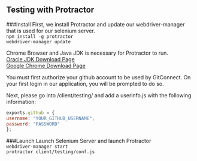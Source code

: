 ## Testing with Protractor

###Install
First, we install Protractor and update our webdriver-manager that is used for our selenium server.    
`npm install -g protractor`  
`webdriver-manager update`

Chrome Browser and Java JDK is necessary for Protractor to run.  
[Oracle JDK Download Page](http://www.oracle.com/technetwork/java/javase/downloads/jdk8-downloads-2133151.html)  
[Google Chrome Download Page](https://www.google.com/chrome/)

You must first authorize your github account to be used by GitConnect. On your first login in our application, you will be prompted to do so.

Next, please go into /client/testing/ and add a userinfo.js with the following information:  
```javascript
exports.github = {  
username: "YOUR_GITHUB_USERNAME",  
password: "PASSWORD"  
};
```

###Launch
Launch Selenium Server and launch Protractor    
`webdriver-manager start`  
`protractor client/testing/conf.js`








